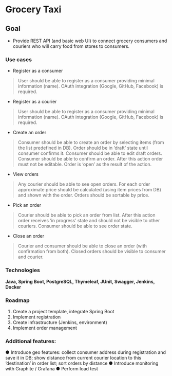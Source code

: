 # Grocery Taxi

## Goal
* Provide REST API (and basic web UI) to connect grocery consumers and couriers who will carry food from stores to consumers.

### Use cases
* Register as a consumer

> User should be able to register as a consumer providing minimal information (name). OAuth integration (Google, GitHub, Facebook) is required.

* Register as a courier

> User should be able to register as a consumer providing minimal information (name). OAuth integration (Google, GitHub, Facebook) is required.
* Create an order

> Consumer should be able to create an order by selecting items (from the list predefined in DB). Order should be in ‘draft’ state until consumer confirms it.
> Consumer should be able to edit draft orders.
> Consumer should be able to confirm an order. After this action order must not be editable. Order is ‘open’ as the result of the action.

* View orders

> Any courier should be able to see open orders.
> For each order approximate price should be calculated (using item prices from DB) and shown with the order.
> Orders should be sortable by price.

* Pick an order

> Courier should be able to pick an order from list.
> After this action order receives ‘in progress’ state and should not be visible to other couriers. Consumer should be able to see order state.

* Close an order
> Courier and consumer should be able to close an order (with confirmation from both). Closed orders should be visible to consumer and courier.
### Technologies
**Java, Spring Boot, PostgreSQL, Thymeleaf, JUnit, Swagger, Jenkins, Docker**

### Roadmap
1. Create a project template, integrate Spring Boot
2. Implement registration
3. Create infrastructure (Jenkins, environment)
4. Implement order management

### Additional features:
● Introduce geo features: collect consumer address during registration and save it in DB;
show distance from current courier location to this ‘destination’ in order list; sort orders
by distance
● Introduce monitoring with Graphite / Grafana
● Perform load test

